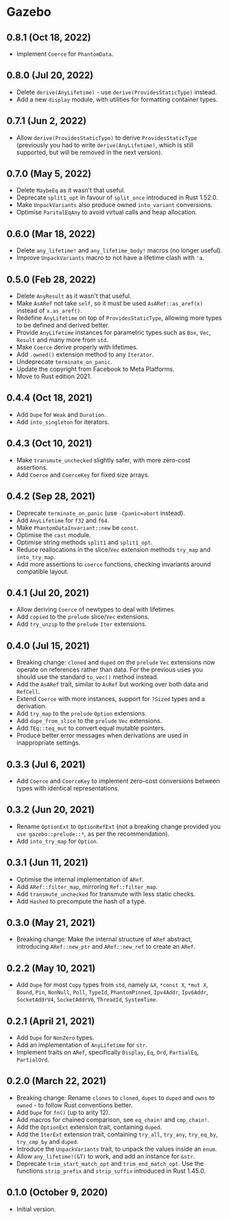 # Gazebo

## 0.8.1 (Oct 18, 2022)

* Implement `Coerce` for `PhantomData`.

## 0.8.0 (Jul 20, 2022)

* Delete `derive(AnyLifetime)` - use `derive(ProvidesStaticType)` instead.
* Add a new `display` module, with utilities for formatting container types.

## 0.7.1 (Jun 2, 2022)

* Allow `derive(ProvidesStaticType)` to derive `ProvidesStaticType` (previously you had to write `derive(AnyLifetime)`, which is still supported, but will be removed in the next version).

## 0.7.0 (May 5, 2022)

* Delete `MaybeEq` as it wasn't that useful.
* Deprecate `split1_opt` in favour of `split_once` introduced in Rust 1.52.0.
* Make `UnpackVariants` also produce owned `into_variant` conversions.
* Optimise `ParitalEqAny` to avoid virtual calls and heap allocation.

## 0.6.0 (Mar 18, 2022)

* Delete `any_lifetime!` and `any_lifetime_body!` macros (no longer useful).
* Improve `UnpackVariants` macro to not have a lifetime clash with `'a`.

## 0.5.0 (Feb 28, 2022)

* Delete `AnyResult` as it wasn't that useful.
* Make `AsARef` not take `self`, so it must be used `AsARef::as_aref(x)` instead of `x.as_aref()`.
* Redefine `AnyLifetime` on top of `ProvidesStaticType`, allowing more types to be defined and derived better.
* Provide `AnyLifetime` instances for parametric types such as `Box`, `Vec`, `Result` and many more from `std`.
* Make `Coerce` derive properly with lifetimes.
* Add `.owned()` extension method to any `Iterator`.
* Undeprecate `terminate_on_panic`.
* Update the copyright from Facebook to Meta Platforms.
* Move to Rust edition 2021.

## 0.4.4 (Oct 18, 2021)

* Add `Dupe` for `Weak` and `Duration`.
* Add `into_singleton` for iterators.

## 0.4.3 (Oct 10, 2021)

* Make `transmute_unchecked` slightly safer, with more zero-cost assertions.
* Add `Coerce` and `CoerceKey` for fixed size arrays.

## 0.4.2 (Sep 28, 2021)

* Deprecate `terminate_on_panic` (use `-Cpanic=abort` instead).
* Add `AnyLifetime` for `f32` and `f64`.
* Make `PhantomDataInvariant::new` be `const`.
* Optimise the `cast` module.
* Optimise string methods `split1` and `split1_opt`.
* Reduce reallocations in the slice/`Vec` extension methods `try_map` and `into_try_map`.
* Add more assertions to `coerce` functions, checking invariants around compatible layout.

## 0.4.1 (Jul 20, 2021)

* Allow deriving `Coerce` of newtypes to deal with lifetimes.
* Add `copied` to the `prelude` slice/`Vec` extensions.
* Add `try_unzip` to the `prelude` `Iter` extensions.

## 0.4.0 (Jul 15, 2021)

* Breaking change: `cloned` and `duped` on the `prelude` `Vec` extensions now operate on references rather than data. For the previous uses you should use the standard `to_vec()` method instead.
* Add the `AsARef` trait, similar to `AsRef` but working over both data and `RefCell`.
* Extend `Coerce` with more instances, support for `?Sized` types and a derivation.
* Add `try_map` to the `prelude` `Option` extensions.
* Add `dupe_from_slice` to the `prelude` `Vec` extensions.
* Add `TEq::teq_mut` to convert equal mutable pointers.
* Produce better error messages when derivations are used in inappropriate settings.

## 0.3.3 (Jul 6, 2021)

* Add `Coerce` and `CoerceKey` to implement zero-cost conversions between types with identical representations.

## 0.3.2 (Jun 20, 2021)

* Rename `OptionExt` to `OptionRefExt` (not a breaking change provided you `use gazebo::prelude::*`, as per the recommendation).
* Add `into_try_map` for `Option`.

## 0.3.1 (Jun 11, 2021)

* Optimise the internal implementation of `ARef`.
* Add `ARef::filter_map`, mirroring `Ref::filter_map`.
* Add `transmute_unchecked` for transmute with less static checks.
* Add `Hashed` to precompute the hash of a type.

## 0.3.0 (May 21, 2021)

* Breaking change: Make the internal structure of `ARef` abstract, introducing `ARef::new_ptr` and `ARef::new_ref` to create an `ARef`.

## 0.2.2 (May 10, 2021)

* Add `Dupe` for most `Copy` types from `std`, namely `&X`, `*const X`, `*mut X`, `Bound`, `Pin`, `NonNull`, `Poll`, `TypeId`, `PhantomPinned`, `Ipv4Addr`, `Ipv6Addr`, `SocketAddrV4`, `SocketAddrV6`, `ThreadId`, `SystemTime`.

## 0.2.1 (April 21, 2021)

* Add `Dupe` for `NonZero` types.
* Add an implementation of `AnyLifetime` for `str`.
* Implement traits on `ARef`, specifically `Display`, `Eq`, `Ord`, `PartialEq`, `PartialOrd`.

## 0.2.0 (March 22, 2021)

* Breaking change: Rename `clones` to `cloned`, `dupes` to `duped` and `owns` to `owned` - to follow Rust conventions better.
* Add `Dupe` for `fn()` (up to arity 12).
* Add macros for chained comparison, see `eq_chain!` and `cmp_chain!`.
* Add the `OptionExt` extension trait, containing `duped`.
* Add the `IterExt` extension trait, containing `try_all`, `try_any`, `try_eq_by`, `try_cmp_by` and `duped`.
* Introduce the `UnpackVariants` trait, to unpack the values inside an `enum`.
* Allow `any_lifetime!(&T)` to work, and add an instance for `&str`.
* Deprecate `trim_start_match_opt` and `trim_end_match_opt`. Use the functions `strip_prefix` and `strip_suffix` introduced in Rust 1.45.0.

## 0.1.0 (October 9, 2020)

* Initial version.
